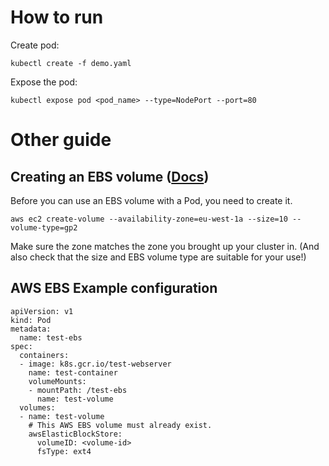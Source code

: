 # How to run

Create pod:

```
kubectl create -f demo.yaml
```

Expose the pod:

```
kubectl expose pod <pod_name> --type=NodePort --port=80
```


# Other guide

## Creating an EBS volume ([Docs](https://kubernetes.io/docs/concepts/storage/volumes/))
Before you can use an EBS volume with a Pod, you need to create it.
```
aws ec2 create-volume --availability-zone=eu-west-1a --size=10 --volume-type=gp2
```
Make sure the zone matches the zone you brought up your cluster in. (And also check that the size and EBS volume type are suitable for your use!)

## AWS EBS Example configuration
```
apiVersion: v1
kind: Pod
metadata:
  name: test-ebs
spec:
  containers:
  - image: k8s.gcr.io/test-webserver
    name: test-container
    volumeMounts:
    - mountPath: /test-ebs
      name: test-volume
  volumes:
  - name: test-volume
    # This AWS EBS volume must already exist.
    awsElasticBlockStore:
      volumeID: <volume-id>
      fsType: ext4
```
      
